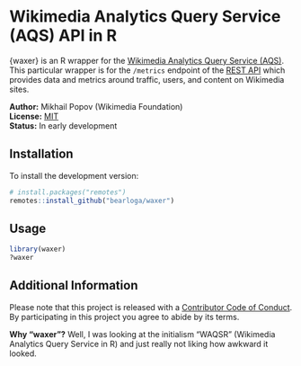 Wikimedia Analytics Query Service (AQS) API in R
================

{waxer} is an R wrapper for the [Wikimedia Analytics Query Service
(AQS)](https://www.mediawiki.org/wiki/Wikidata_query_service). This
particular wrapper is for the `/metrics` endpoint of the [REST
API](https://wikimedia.org/api/rest_v1/) which provides data and metrics
around traffic, users, and content on Wikimedia sites.

**Author:** Mikhail Popov (Wikimedia Foundation)<br/> **License:**
[MIT](http://opensource.org/licenses/MIT)<br/> **Status:** In early
development

## Installation

To install the development version:

``` r
# install.packages("remotes")
remotes::install_github("bearloga/waxer")
```

## Usage

``` r
library(waxer)
?waxer
```

## Additional Information

Please note that this project is released with a [Contributor Code of
Conduct](CONDUCT.md). By participating in this project you agree to
abide by its terms.

**Why “waxer”?** Well, I was looking at the initialism “WAQSR”
(Wikimedia Analytics Query Service in R) and just really not liking how
awkward it looked.

